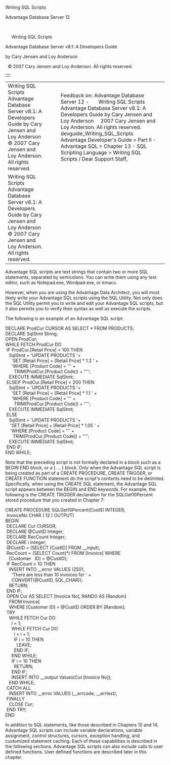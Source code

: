 Writing SQL Scripts




Advantage Database Server 12  

 

     Writing SQL Scripts

Advantage Database Server v8.1: A Developers Guide

by Cary Jensen and Loy Anderson

  © 2007 Cary Jensen and Loy Anderson. All rights reserved.

|  |
| --- |
|  |

|  |  |  |  |  |
| --- | --- | --- | --- | --- |
| Writing SQL Scripts  Advantage Database Server v8.1: A Developers Guide  by Cary Jensen and Loy Anderson    © 2007 Cary Jensen and Loy Anderson. All rights reserved. |  |  | Feedback on: Advantage Database Server 12 -       Writing SQL Scripts Advantage Database Server v8.1: A Developers Guide by Cary Jensen and Loy Anderson     2007 Cary Jensen and Loy Anderson. All rights reserved. devguide\_Writing\_SQL\_Scripts Advantage Developer's Guide > Part II - Advantage SQL > Chapter 13 - SQL Scripting Language > Writing SQL Scripts / Dear Support Staff, |  |
| Writing SQL Scripts  Advantage Database Server v8.1: A Developers Guide  by Cary Jensen and Loy Anderson    © 2007 Cary Jensen and Loy Anderson. All rights reserved. |  |  |  |  |

Advantage SQL scripts are text strings that contain two or more SQL statements, separated by semicolons. You can write them using any text editor, such as Notepad.exe, Wordpad.exe, or emacs.

However, when you are using the Advantage Data Architect, you will most likely write your Advantage SQL scripts using the SQL Utility. Not only does the SQL Utility permit you to write and edit your Advantage SQL scripts, but it also permits you to verify their syntax as well as execute the scripts.

The following is an example of an Advantage SQL script:

DECLARE ProdCur CURSOR AS SELECT \* FROM PRODUCTS;  
DECLARE SqlStmt String;  
OPEN ProdCur;  
WHILE FETCH ProdCur DO  
  IF ProdCur.[Retail Price] < 100 THEN  
    SqlStmt = 'UPDATE PRODUCTS '+  
      'SET [Retail Price] = [Retail Price] \* 1.2 ' +  
      'WHERE [Product Code] = ''' +   
        TRIM(ProdCur.[Product Code]) + '''';  
    EXECUTE IMMEDIATE SqlStmt;  
  ELSEIF ProdCur.[Retail Price] < 200 THEN  
    SqlStmt = 'UPDATE PRODUCTS '+  
      'SET [Retail Price] = [Retail Price] \* 1.1 ' +  
      'WHERE [Product Code] = ''' +   
        TRIM(ProdCur.[Product Code]) + '''';  
    EXECUTE IMMEDIATE SqlStmt;  
  ELSE  
    SqlStmt = 'UPDATE PRODUCTS '+  
     'SET [Retail Price] = [Retail Price] \* 1.05 ' +  
     'WHERE [Product Code] = ''' +   
       TRIM(ProdCur.[Product Code]) + '''';  
    EXECUTE IMMEDIATE SqlStmt;  
  END IF;  
END WHILE;

Note that the preceding script is not formally declared in a block such as a BEGIN END block, or a { ... } block. Only when the Advantage SQL script is being created as part of a CREATE PROCEDURE, CREATE TRIGGER, or CREATE FUNCTION statement do the script's contents need to be delimited. Specifically, when using the CREATE SQL statement, the Advantage SQL script appears between the BEGIN and END keywords. For example, the following is the CREATE TRIGGER declaration for the SQLGet10Percent stored procedure that you created in Chapter 7:

CREATE PROCEDURE SQLGet10Percent(CustID INTEGER,   
  InvoiceNo CHAR ( 12 ) OUTPUT)  
BEGIN   
  DECLARE Cur CURSOR;  
  DECLARE @CustID Integer;  
  DECLARE RecCount Integer;  
  DECLARE i Integer;  
  @CustID = (SELECT [CustID] FROM \_\_input);  
  RecCount = (SELECT Count(\*) FROM [Invoice] WHERE   
    [Customer   ID] = @CustID);   
  IF RecCount < 10 THEN  
    INSERT INTO \_\_error VALUES (2501,   
      'There are less than 10 invoices for ' +  
      CONVERT(@CustID, SQL\_CHAR));  
    RETURN;  
  END IF;  
  OPEN Cur AS SELECT [Invoice No], RAND() AS [Random]   
    FROM Invoice]   
    WHERE [Customer ID] = @CustID ORDER BY [Random];  
  TRY  
    WHILE FETCH Cur DO  
      i = 1;  
      WHILE FETCH Cur DO  
        i = i + 1;  
        IF i = 10 THEN  
          LEAVE;  
        END IF;   
      END WHILE;  
      IF i < 10 THEN  
        RETURN;  
      END IF;  
      INSERT INTO \_\_output Values(Cur.[Invoice No]);  
    END WHILE;  
  CATCH ALL  
    INSERT INTO \_\_error VALUES (\_\_errcode, \_\_errtext);  
  FINALLY  
    CLOSE Cur;  
  END TRY;  
END

In addition to SQL statements, like those described in Chapters 12 and 14, Advantage SQL scripts can include variable declarations, variable assignment, control structures, cursors, exception handling, and customized statement caching. Each of these capabilities is described in the following sections. Advantage SQL scripts can also include calls to user defined functions. User defined functions are described later in this chapter.